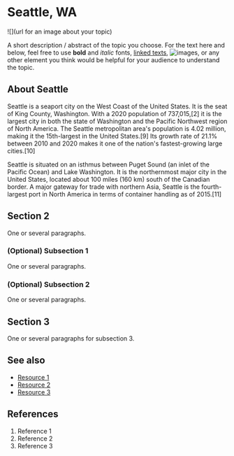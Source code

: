 # Seattle, WA
![](url for an image about your topic)

A short description / abstract of the topic you choose. For the text here and below, feel free to use **bold** and *italic* fonts, [linked texts](url),  ![images](url), or any other element you think would be helpful for your audience to understand the topic.


## About Seattle
Seattle is a seaport city on the West Coast of the United States. It is the seat of King County, Washington. With a 2020 population of 737,015,[2] it is the largest city in both the state of Washington and the Pacific Northwest region of North America. The Seattle metropolitan area's population is 4.02 million, making it the 15th-largest in the United States.[9] Its growth rate of 21.1% between 2010 and 2020 makes it one of the nation's fastest-growing large cities.[10]

Seattle is situated on an isthmus between Puget Sound (an inlet of the Pacific Ocean) and Lake Washington. It is the northernmost major city in the United States, located about 100 miles (160 km) south of the Canadian border. A major gateway for trade with northern Asia, Seattle is the fourth-largest port in North America in terms of container handling as of 2015.[11]

## Section 2
One or several paragraphs.
### (Optional) Subsection 1
One or several paragraphs.
### (Optional) Subsection 2
One or several paragraphs.

## Section 3
One or several paragraphs for subsection 3.

## See also
- [Resource 1](https://visitseattle.org/)
- [Resource 2](https://www.britannica.com/place/Seattle-Washington)
- [Resource 3](https://en.wikipedia.org/wiki/Seattle)

## References
1. Reference 1
2. Reference 2
3. Reference 3